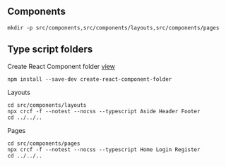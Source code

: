 ## Components

```
mkdir -p src/components,src/components/layouts,src/components/pages
```

## Type script folders

Create React Component folder [view](https://www.npmjs.com/package/create-react-component-folder?activeTab=readme)

```
npm install --save-dev create-react-component-folder
```

Layouts

```
cd src/components/layouts
npx crcf -f --notest --nocss --typescript Aside Header Footer
cd ../../..
```

Pages

```
cd src/components/pages
npx crcf -f --notest --nocss --typescript Home Login Register
cd ../../..
```

<!-- <pre>
<code>
<span className="red" id="red">Lorem</span><span className="yellow">ipsumynameisDonald</span>
<br/>
<span className="red" id="red">Loremipsum</span>
</code>
</pre>
